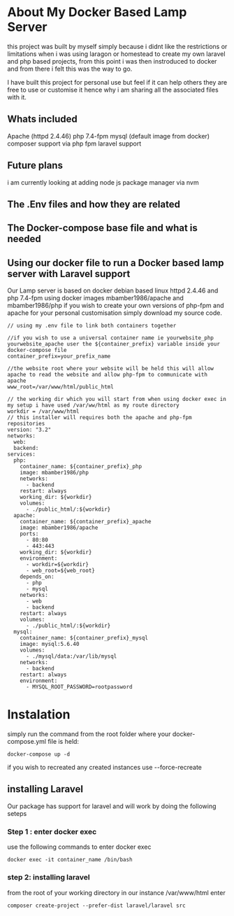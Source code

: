 <!-- Write about the project  -->
<!-- How to use the docker-compose file -->
<!-- How to install laravel -->
<!-- how to use docker exec -->
<!-- Optional flags -->
<!-- Envirmental variables -->

# About My Docker Based Lamp Server
this project was built by myself simply because i didnt like the restrictions or limitations when i was using laragon or homestead to create my own laravel and php based projects, from this point i was then instroduced to docker and from there i felt this was the way to go.

I have built this project for personal use but feel if it can help others they are free to use or customise it hence why i am sharing all the associated files with it.

## Whats included

Apache (httpd 2.4.46)
php 7.4-fpm
mysql (default image from docker)
composer support via php fpm
laravel support


## Future plans 
i am currently looking at adding node js package manager via nvm

## The .Env files and how they are related

## The Docker-compose base file and what is needed

## Using our docker file to run a Docker based lamp server with Laravel support

Our  Lamp server is based on docker debian based linux httpd 2.4.46 and php 7.4-fpm using docker images mbamber1986/apache and mbamber1986/php if you wish to create your own versions of php-fpm and apache for your personal customisation simply download my source code.


```Docker Lamp server
// using my .env file to link both containers together

//if you wish to use a universal container name ie yourwebsite_php yourwebsite_apache user the ${container_prefix} variable inside your docker-compose file
container_prefix=your_prefix_name

//the website root where your website will be held this will allow apache to read the website and allow php-fpm to communicate with apache
www_root=/var/www/html/public_html 

// the working dir which you will start from when using docker exec in my setup i have used /var/ww/html as my route directory
workdir = /var/www/html
// this installer will requires both the apache and php-fpm repositories 
version: "3.2"
networks:
  web:
  backend:
services:
  php:
    container_name: ${container_prefix}_php
    image: mbamber1986/php
    networks:
      - backend
    restart: always
    working_dir: ${workdir}
    volumes:
      - ./public_html/:${workdir}
  apache:
    container_name: ${container_prefix}_apache
    image: mbamber1986/apache
    ports:
      - 80:80
      - 443:443
    working_dir: ${workdir}
    environment:
      - workdir=${workdir}
      - web_root=${web_root}
    depends_on:
      - php
      - mysql
    networks:
      - web
      - backend
    restart: always
    volumes:
      - ./public_html/:${workdir}
  mysql:
    container_name: ${container_prefix}_mysql
    image: mysql:5.6.40
    volumes:
      - ./mysql/data:/var/lib/mysql
    networks:
      - backend
    restart: always
    environment:
      - MYSQL_ROOT_PASSWORD=rootpassword
```

# Instalation
<!--  Add information about this section-->
simply run the command  from the root folder where your docker-compose.yml file is held: 
```
docker-compose up -d
``` 
if you wish to recreated any created instances use --force-recreate

## installing Laravel

Our package has support for laravel and will work by doing the following seteps

### Step 1 : enter docker exec

use the following commands to enter docker exec

```
docker exec -it container_name /bin/bash

```
### step 2: installing laravel

from the root of your working directory in our instance /var/www/html enter 
```
composer create-project --prefer-dist laravel/laravel src
```
